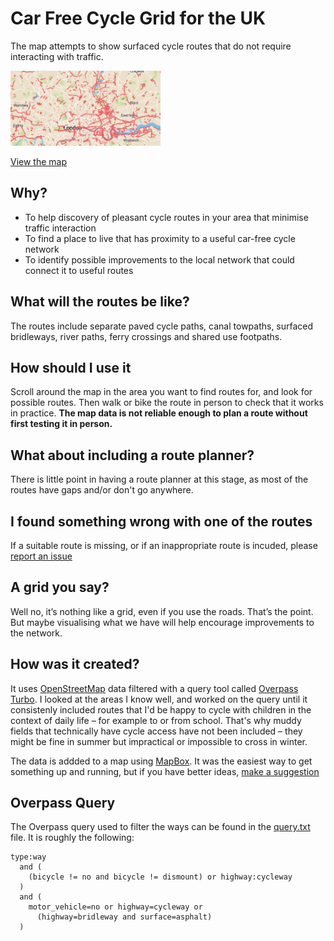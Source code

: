 # Car Free Cycle Grid for the UK

The map attempts to show surfaced cycle routes that do not require interacting with traffic.

<img src="https://raw.githubusercontent.com/samoli/cyclegrid/master/preview.png" width="240" />

[View the map](https://www.cyclegrid.co.uk)

## Why?

- To help discovery of pleasant cycle routes in your area that minimise traffic interaction
- To find a place to live that has proximity to a useful car-free cycle network
- To identify possible improvements to the local network that could connect it to useful routes


## What will the routes be like?

The routes include separate paved cycle paths, canal towpaths, surfaced bridleways, river paths, ferry crossings and shared use footpaths.

## How should I use it

Scroll around the map in the area you want to find routes for, and look for possible routes. Then walk or bike the route in person to check that it works in practice. **The map data is not reliable enough to plan a route without first testing it in person.**

## What about including a route planner?

There is little point in having a route planner at this stage, as most of the routes have gaps and/or don't go anywhere.

## I found something wrong with one of the routes

If a suitable route is missing, or if an inappropriate route is incuded, please [report an issue](https://github.com/samoli/cyclegrid)

## A grid you say?

Well no, it’s nothing like a grid, even if you use the roads. That’s the point. But maybe visualising what we have will help encourage improvements to the network.

## How was it created?

It uses [OpenStreetMap](https://www.openstreetmap.org/) data filtered with a query tool called [Overpass Turbo](https://overpass-turbo.eu). I looked at the areas I know well, and worked on the query until it consistenly included routes that I'd be happy to cycle with children in the context of daily life – for example to or from school. That's why muddy fields that technically have cycle access have not been included – they might be fine in summer but impractical or impossible to cross in winter.

The data is addded to a map using [MapBox](https://www.mapbox.com). It was the easiest way to get something up and running, but if you have better ideas, [make a suggestion](https://github.com/samoli/cyclegriduk)

## Overpass Query

The Overpass query used to filter the ways can be found in the [query.txt](query.txt) file. It is roughly the following:

```
type:way
  and (
    (bicycle != no and bicycle != dismount) or highway:cycleway
  )
  and (
    motor_vehicle=no or highway=cycleway or
      (highway=bridleway and surface=asphalt)
  )
```


